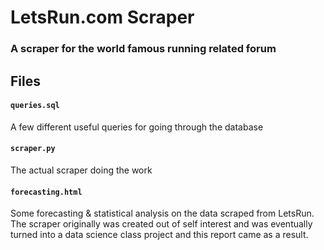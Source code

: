 # LetsRun.com Scraper
### A scraper for the world famous running related forum

## Files
#### `queries.sql`
A few different useful queries for going through the database
#### `scraper.py`
The actual scraper doing the work
#### `forecasting.html`
Some forecasting & statistical analysis on the data scraped from LetsRun. The scraper originally was created out of self interest and was eventually turned into a data science class project and this report came as a result.

